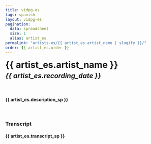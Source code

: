 ```yaml
---
title: vidpg-es
tags: spanish
layout: vidpg-es
pagination: 
  data: spreadsheet
  size: 1
  alias: artist_es
permalink: "artists-es/{{ artist_es.artist_name | slugify }}/"
order: {{ artist_es.order }}
---
```



 <h1 style="margin-top: 0px; margin-bottom: 5px"><strong>{{ artist_es.artist_name }}</strong></h1>
        <h2 style="margin-top: 0px;"><i>{{ artist_es.recording_date }}</i></h2>
        <br>
        <h4 class="textbox"> {{ artist_es.description_sp }} </h4>
        <br>
        <h3><strong>Transcript</strong></h3>
        <h4 class="textbox">{{ artist_es.transcript_sp }}</h4>
       